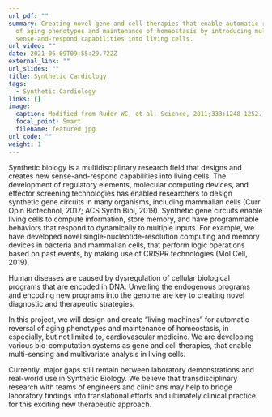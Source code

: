 ```yaml
---
url_pdf: ""
summary: Creating novel gene and cell therapies that enable automatic reversal
  of aging phenotypes and maintenance of homeostasis by introducing multimodal
  sense-and-respond capabilities into living cells.
url_video: ""
date: 2021-06-09T09:55:29.722Z
external_link: ""
url_slides: ""
title: Synthetic Cardiology
tags:
  - Synthetic Cardiology
links: []
image:
  caption: Modified from Ruder WC, et al. Science, 2011;333:1248-1252.
  focal_point: Smart
  filename: featured.jpg
url_code: ""
weight: 1
---
```


Synthetic biology is a multidisciplinary research field that designs and creates new sense-and-respond capabilities into living cells. The development of regulatory elements, molecular computing devices, and effector screening technologies has enabled researchers to design synthetic gene circuits in many organisms, including mammalian cells (Curr Opin Biotechnol, 2017; ACS Synth Biol, 2019). Synthetic gene circuits enable living cells to compute information, store memory, and have programmable behaviors that respond to dynamically to multiple inputs. For example, we have developed novel single-nucleotide-resolution computing and memory devices in bacteria and mammalian cells, that perform logic operations based on past events, by making use of CRISPR technologies (Mol Cell, 2019).

Human diseases are caused by dysregulation of cellular biological programs that are encoded in DNA. Unveiling the endogenous programs and encoding new programs into the genome are key to creating novel diagnostic and therapeutic strategies.

In this project, we will design and create “living machines” for automatic reversal of aging phenotypes and maintenance of homeostasis, in especially, but not limited to, cardiovascular medicine. We are developing various bio-computation systems as gene and cell therapies, that enable multi-sensing and multivariate analysis in living cells. 

Currently, major gaps still remain between laboratory demonstrations and real-world use in Synthetic Biology. We believe that transdisciplinary research with teams of engineers and clinicians may help to bridge laboratory findings into translational efforts and ultimately clinical practice for this exciting new therapeutic approach. 
